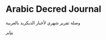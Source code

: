 # Arabic Decred Journal
وصلة تقرير شهري لأخبار الديكريد بالعربية

[يناير](https://github.com/Insaf01/DedredJournalAR/blob/master/DecredJournalAR-012019.md)<br/>
